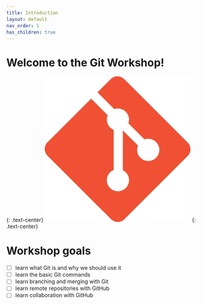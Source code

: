 ```yaml
---
title: Introduction
layout: default
nav_order: 1
has_children: true
---
```


# Welcome to the Git Workshop!
{: .text-center}
![git logo](./images/intro/git-icon.png)
{: .text-center}

# Workshop goals
- [ ] learn what Git is and why we should use it
- [ ] learn the basic Git commands
- [ ] learn branching and merging with Git
- [ ] learn remote repositories with GitHub
- [ ] learn collaboration with GitHub